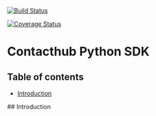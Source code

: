 [![Build Status](https://travis-ci.org/axant/contacthub-sdk-python.svg?branch=master)](https://travis-ci.org/axant/contacthub-sdk-python)

[![Coverage Status](https://coveralls.io/repos/github/axant/contacthub-sdk-python/badge.svg)](https://coveralls.io/github/axant/contacthub-sdk-python)

# Contacthub Python SDK

## Table of contents

-   [Introduction](#introduction)

<a name="introduction"/>
## Introduction 


